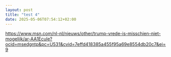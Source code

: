 ```yaml
---
layout: post
title: "test 4"
date: 2025-05-06T07:54:12+02:00
---
```


https://www.msn.com/nl-nl/nieuws/other/trump-vrede-is-misschien-niet-mogelijk/ar-AA1Ecule?ocid=msedgntp&pc=U531&cvid=7effd418385a455f95a69e8554db20c7&ei=9
